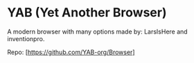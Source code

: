 # YAB (Yet Another Browser)
A modern browser with many options made by: LarsIsHere and inventionpro.

Repo: [https://github.com/YAB-org/Browser]